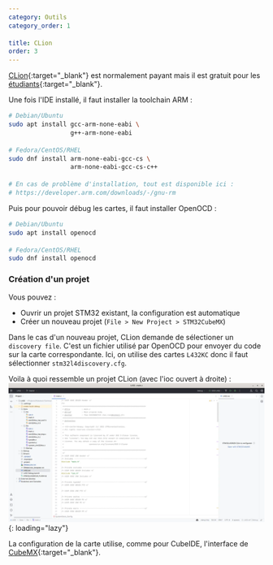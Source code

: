 ```yaml
---
category: Outils
category_order: 1

title: CLion
order: 3
---
```


[CLion](https://www.jetbrains.com/clion/download/){:target="_blank"} est normalement payant mais il est gratuit pour les [étudiants](https://www.jetbrains.com/shop/eform/students){:target="_blank"}.

Une fois l'IDE installé, il faut installer la toolchain ARM :
```bash
# Debian/Ubuntu
sudo apt install gcc-arm-none-eabi \
                 g++-arm-none-eabi

# Fedora/CentOS/RHEL
sudo dnf install arm-none-eabi-gcc-cs \
                 arm-none-eabi-gcc-cs-c++

# En cas de problème d'installation, tout est disponible ici :
# https://developer.arm.com/downloads/-/gnu-rm
```

Puis pour pouvoir débug les cartes, il faut installer OpenOCD :
```bash
# Debian/Ubuntu
sudo apt install openocd

# Fedora/CentOS/RHEL
sudo dnf install openocd
```

### Création d'un projet

Vous pouvez :
- Ouvrir un projet STM32 existant, la configuration est automatique
- Créer un nouveau projet (`File > New Project > STM32CubeMX`)

Dans le cas d'un nouveau projet, CLion demande de sélectioner un `discovery file`.
C'est un fichier utilisé par OpenOCD pour envoyer du code sur la carte correspondante.
Ici, on utilise des cartes `L432KC` donc il faut sélectionner `stm32l4discovery.cfg`.

Voila à quoi ressemble un projet CLion (avec l'ioc ouvert à droite) :
![Projet CLion](/images/tools/CLion.webp){: loading="lazy"}

La configuration de la carte utilise, comme pour CubeIDE, l'interface de [CubeMX](../stm32#configuration-dune-carte){:target="_blank"}.